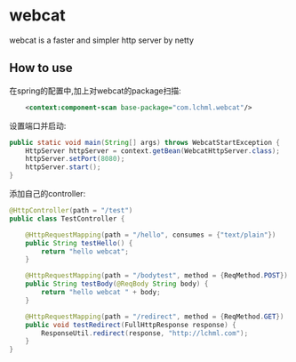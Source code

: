 # webcat
webcat is a faster and simpler http server by netty

## How to use

在spring的配置中,加上对webcat的package扫描:
```xml
    <context:component-scan base-package="com.lchml.webcat"/>
```
设置端口并启动:
```Java
public static void main(String[] args) throws WebcatStartException {
    HttpServer httpServer = context.getBean(WebcatHttpServer.class);
    httpServer.setPort(8080);
    httpServer.start();
}
```
添加自己的controller:
```Java
@HttpController(path = "/test")
public class TestController {

    @HttpRequestMapping(path = "/hello", consumes = {"text/plain"})
    public String testHello() {
        return "hello webcat";
    }

    @HttpRequestMapping(path = "/bodytest", method = {ReqMethod.POST})
    public String testBody(@ReqBody String body) {
        return "hello webcat " + body;
    }

    @HttpRequestMapping(path = "/redirect", method = {ReqMethod.GET})
    public void testRedirect(FullHttpResponse response) {
        ResponseUtil.redirect(response, "http://lchml.com");
    }
}
```


